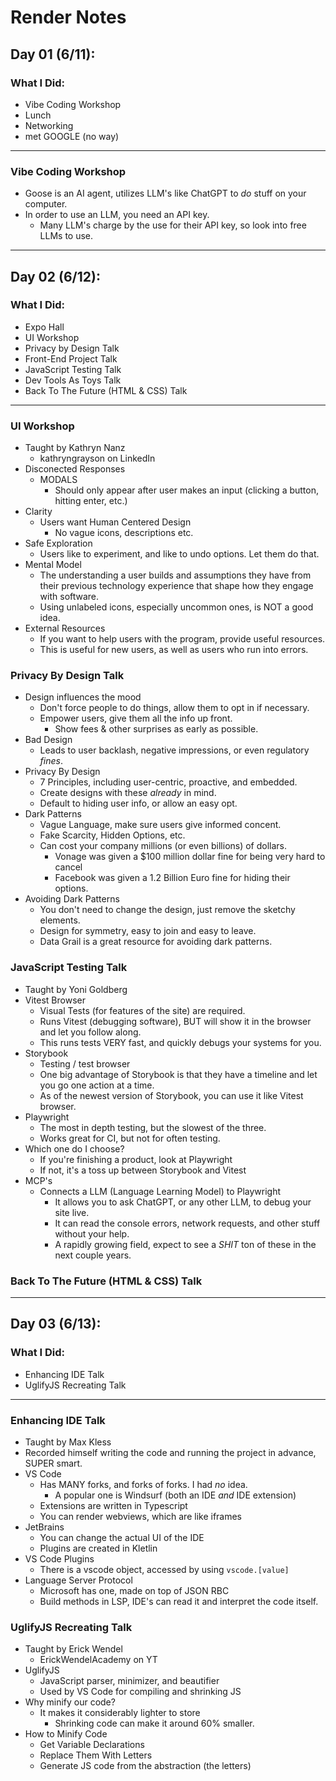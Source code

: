 # Render Notes

## Day 01 (6/11):

### What I Did:

- Vibe Coding Workshop
- Lunch
- Networking
- met GOOGLE (no way)

---

### Vibe Coding Workshop

- Goose is an AI agent, utilizes LLM's like ChatGPT to _do_ stuff on your computer.
- In order to use an LLM, you need an API key.
  - Many LLM's charge by the use for their API key, so look into free LLMs to use.

---

## Day 02 (6/12):

### What I Did:

- Expo Hall
- UI Workshop
- Privacy by Design Talk
- Front-End Project Talk
- JavaScript Testing Talk
- Dev Tools As Toys Talk
- Back To The Future (HTML & CSS) Talk

---

### UI Workshop

- Taught by Kathryn Nanz
  - kathryngrayson on LinkedIn
- Disconected Responses
  - MODALS
    - Should only appear after user makes an input (clicking a button, hitting enter, etc.)
- Clarity
  - Users want Human Centered Design
    - No vague icons, descriptions etc.
- Safe Exploration
  - Users like to experiment, and like to undo options. Let them do that.
- Mental Model
  - The understanding a user builds and assumptions they have from their previous technology experience that shape how they engage with software.
  - Using unlabeled icons, especially uncommon ones, is NOT a good idea.
- External Resources
  - If you want to help users with the program, provide useful resources.
  - This is useful for new users, as well as users who run into errors.

### Privacy By Design Talk

- Design influences the mood
  - Don't force people to do things, allow them to opt in if necessary.
  - Empower users, give them all the info up front.
    - Show fees & other surprises as early as possible.
- Bad Design
  - Leads to user backlash, negative impressions, or even regulatory _fines_.
- Privacy By Design
  - 7 Principles, including user-centric, proactive, and embedded.
  - Create designs with these _already_ in mind.
  - Default to hiding user info, or allow an easy opt.
- Dark Patterns
  - Vague Language, make sure users give informed concent.
  - Fake Scarcity, Hidden Options, etc.
  - Can cost your company millions (or even billions) of dollars.
    - Vonage was given a $100 million dollar fine for being very hard to cancel
    - Facebook was given a 1.2 Billion Euro fine for hiding their options.
- Avoiding Dark Patterns
  - You don't need to change the design, just remove the sketchy elements.
  - Design for symmetry, easy to join and easy to leave.
  - Data Grail is a great resource for avoiding dark patterns.

### JavaScript Testing Talk

- Taught by Yoni Goldberg
- Vitest Browser
  - Visual Tests (for features of the site) are required.
  - Runs Vitest (debugging software), BUT will show it in the browser and let you follow along.
  - This runs tests VERY fast, and quickly debugs your systems for you.
- Storybook
  - Testing / test browser
  - One big advantage of Storybook is that they have a timeline and let you go one action at a time.
  - As of the newest version of Storybook, you can use it like Vitest browser.
- Playwright
  - The most in depth testing, but the slowest of the three.
  - Works great for CI, but not for often testing.
- Which one do I choose?
  - If you're finishing a product, look at Playwright
  - If not, it's a toss up between Storybook and Vitest
- MCP's
  - Connects a LLM (Language Learning Model) to Playwright
    - It allows you to ask ChatGPT, or any other LLM, to debug your site live.
    - It can read the console errors, network requests, and other stuff without your help.
    - A rapidly growing field, expect to see a _SHIT_ ton of these in the next couple years.

### Back To The Future (HTML & CSS) Talk

---

## Day 03 (6/13):

### What I Did:

- Enhancing IDE Talk
- UglifyJS Recreating Talk

---

### Enhancing IDE Talk

- Taught by Max Kless
- Recorded himself writing the code and running the project in advance, SUPER smart.
- VS Code
  - Has MANY forks, and forks of forks. I had _no_ idea.
    - A popular one is Windsurf (both an IDE _and_ IDE extension)
  - Extensions are written in Typescript
  - You can render webviews, which are like iframes
- JetBrains
  - You can change the actual UI of the IDE
  - Plugins are created in Kletlin
- VS Code Plugins
  - There is a vscode object, accessed by using `vscode.[value]`
- Language Server Protocol
  - Microsoft has one, made on top of JSON RBC
  - Build methods in LSP, IDE's can read it and interpret the code itself.

### UglifyJS Recreating Talk

- Taught by Erick Wendel
  - ErickWendelAcademy on YT
- UglifyJS
  - JavaScript parser, minimizer, and beautifier
  - Used by VS Code for compiling and shrinking JS
- Why minify our code?
  - It makes it considerably lighter to store
    - Shrinking code can make it around 60% smaller.
- How to Minify Code
  - Get Variable Declarations
  - Replace Them With Letters
  - Generate JS code from the abstraction (the letters)
